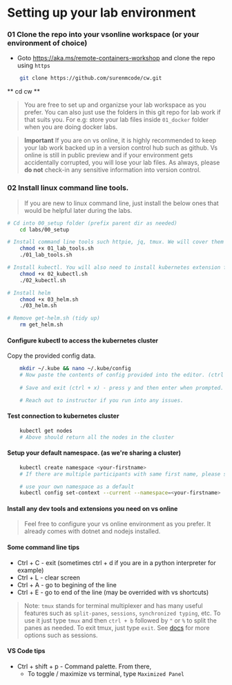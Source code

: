 # Setting up your lab environment

### 01 Clone the repo into your vsonline workspace (or your environment of choice)

* Goto https://aka.ms/remote-containers-workshop and clone the repo using `https`

```bash
    git clone https://github.com/surenmcode/cw.git
```

** cd cw **

> You are free to set up and organizse your lab workspace as you prefer. You can also just use the folders in this git repo for lab work if that suits you. For e.g: store your lab files inside `01_docker` folder when you are doing docker labs. 

> **Important** If you are on vs online, it is highly recommended to keep your lab work backed up in a version control hub such as github. Vs online is still in public preview and if your environment gets accidentally corrupted, you will lose your lab files. As always, please **do not** check-in any sensitive information into version control.

### 02 Install linux command line tools. 

> If you are new to linux command line, just install the below ones that would be helpful later during the labs.

```bash
# Cd into 00_setup folder (prefix parent dir as needed)
    cd labs/00_setup
```

```bash
# Install command line tools such httpie, jq, tmux. We will cover them later during demos.
    chmod +x 01_lab_tools.sh
    ./01_lab_tools.sh
```

```bash 
# Install kubectl. You will also need to install kubernetes extension for vs code alongside when prompted. (or install later)
    chmod +x 02_kubectl.sh
    ./02_kubectl.sh
```

```bash
# Install helm
    chmod +x 03_helm.sh
    ./03_helm.sh
```

```bash
# Remove get-helm.sh (tidy up)
    rm get_helm.sh
```

#### Configure kubectl to access the kubernetes cluster

Copy the provided config data.

```bash
    mkdir ~/.kube && nano ~/.kube/config
    # Now paste the contents of config provided into the editor. (ctrl + shift + v)     
    
    # Save and exit (ctrl + x) - press y and then enter when prompted.

    # Reach out to instructor if you run into any issues.    
```

#### Test connection to kubernetes cluster

```bash
    kubectl get nodes
    # Above should return all the nodes in the cluster
```

#### Setup your default namespace. (as we're sharing a cluster)

```bash
    kubectl create namespace <your-firstname>
    # If there are multiple participants with same first name, please suffix with a number or the first letter of your surname.

    # use your own namespace as a default 
    kubectl config set-context --current --namespace=<your-firstname>
```

#### Install any dev tools and extensions you need on vs online

> Feel free to configure your vs online environment as you prefer. It already comes with dotnet and nodejs installed. 

#### Some command line tips

* Ctrl + C - exit (sometimes ctrl + d if you are in a python interpreter for example)
* Ctrl + L - clear screen
* Ctrl + A - go to begining of the line
* Ctrl + E - go to end of the line (may be overrided with vs shortcuts)

>Note: `tmux` stands for terminal multiplexer and has many useful features such as `split-panes`,  `sessions`, `synchronized typing`,  etc. To use it just type `tmux` and then `ctrl + b` followed by `"` or `%` to split the panes as needed. To exit tmux, just type `exit`. See [docs](https://tmuxcheatsheet.com/) for more options such as sessions. 

#### VS Code tips

* Ctrl + shift + p - Command palette. From there,
    * To toggle / maximize vs terminal, type `Maximized Panel` 
